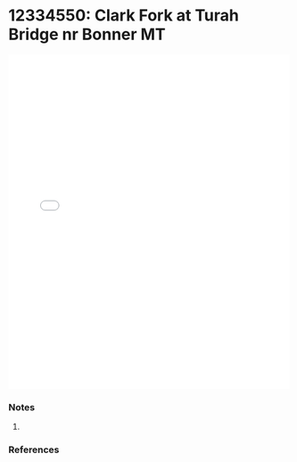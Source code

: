 # 12334550: Clark Fork at Turah Bridge nr Bonner MT

<iframe src="/_static/stations/12334550_fdc.html" width="100%" height="600" frameborder="0"></iframe>

### Notes
1. 

### References

